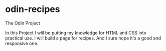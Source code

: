 # odin-recipes
The Odin Project

In this Project I will be putting my knowledge for HTML and CSS into practical use.
I will build a page for recipes. And I sure hope it's a good and responsive one.
